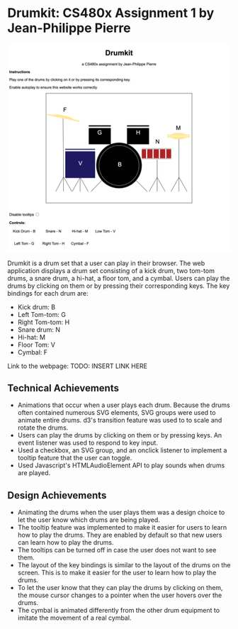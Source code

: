 Drumkit: CS480x Assignment 1 by Jean-Philippe Pierre
===

![Image of webpage](./img/screenshot.png)

Drumkit is a drum set that a user can play in their browser. The web application displays a drum set consisting of a kick drum, two tom-tom drums, a snare drum, a hi-hat, a floor tom, and a cymbal. Users can play the drums by clicking on them or by pressing their corresponding keys. The key bindings for each drum are:

* Kick drum: B
* Left Tom-tom: G
* Right Tom-tom: H
* Snare drum: N
* Hi-hat: M
* Floor Tom: V
* Cymbal: F

Link to the webpage: TODO: INSERT LINK HERE

## Technical Achievements
* Animations that occur when a user plays each drum. Because the drums often contained numerous SVG elements, SVG groups were used to animate entire drums. d3's transition feature was used to to scale and rotate the drums.
* Users can play the drums by clicking on them or by pressing keys. An event listener was used to respond to key input.
* Used a checkbox, an SVG group, and an onclick listener to implement a tooltip feature that the user can toggle.
* Used Javascript's HTMLAudioElement API to play sounds when drums are played.

## Design Achievements
* Animating the drums when the user plays them was a design choice to let the user know which drums are being played.
* The tooltip feature was implemented to make it easier for users to learn how to play the drums. They are enabled by default so that new users can learn how to play the drums.
* The tooltips can be turned off in case the user does not want to see them.
* The layout of the key bindings is similar to the layout of the drums on the screen. This is to make it easier for the user to learn how to play the drums.
* To let the user know that they can play the drums by clicking on them, the mouse cursor changes to a pointer when the user hovers over the drums.
* The cymbal is animated differently from the other drum equipment to imitate the movement of a real cymbal.